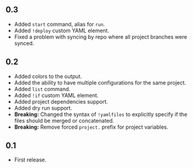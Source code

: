 0.3
---
- Added `start` command, alias for `run`.
- Added `!deploy` custom YAML element.
- Fixed a problem with syncing by repo where all project branches were synced.

0.2
---
- Added colors to the output.
- Added the ability to have multiple configurations for the same project.
- Added `list` command.
- Added `!if` custom YAML element.
- Added project dependencies support.
- Added dry run support.
- **Breaking:** Changed the syntax of `!yamlfiles` to explicitly specify if the files should be merged or concatenated.
- **Breaking:** Remove forced `project.` prefix for project variables.

0.1
---
- First release.
